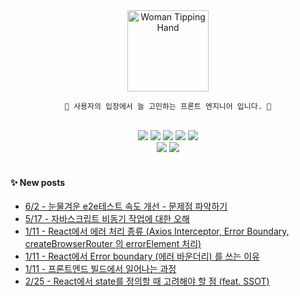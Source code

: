 <div align="center">
	<img src="https://raw.githubusercontent.com/Tarikul-Islam-Anik/Animated-Fluent-Emojis/master/Emojis/People/Woman%20Tipping%20Hand.png" alt="Woman Tipping Hand" width="130" height="130" />

    💬 사용자의 입장에서 늘 고민하는 프론트 엔지니어 입니다. 🌱

</div>
<br/>
<div align="center">
	<img src="https://img.shields.io/badge/React-61DAFB?style=flat&logo=React&logoColor=white" />
  <img src="https://img.shields.io/badge/typescript-3178C6?style=flat&logo=typescript&logoColor=white" />
	<img src="https://img.shields.io/badge/HTML5-E34F26?style=flat&logo=HTML5&logoColor=white" />
	<img src="https://img.shields.io/badge/CSS3-1572B6?style=flat&logo=CSS3&logoColor=white" />
	<img src="https://img.shields.io/badge/JavaScript-F7DF1E?style=flat&logo=JavaScript&logoColor=white" />
  <br/>
  	<img src="https://img.shields.io/badge/GitHub-181717?style=flat&logo=GitHub&logoColor=white" />
    	<img src="https://img.shields.io/badge/webstorm-000000?style=flat&logo=webstorm&logoColor=white" />
</div>
<br>

#### ✨ New posts

- [6/2 - 눈물겨운 e2e테스트 속도 개선 - 문제점 파악하기](https://yzlosmik.tistory.com/183)
- [5/17 - 자바스크립트 비동기 작업에 대한 오해](https://yzlosmik.tistory.com/182)
- [1/11 - React에서 에러 처리 종류 (Axios Interceptor, Error Boundary, createBrowserRouter 의 errorElement 처리)](https://yzlosmik.tistory.com/181)
- [1/11 - React에서 Error boundary (에러 바운더리) 를 쓰는 이유](https://yzlosmik.tistory.com/180)
- [1/11 - 프론트엔드 빌드에서 일어나는 과정](https://yzlosmik.tistory.com/179)
- [2/25 - React에서 state를 정의할 때 고려해야 할 점 (feat. SSOT)](https://yzlosmik.tistory.com/178)

